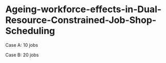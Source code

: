 # Ageing-workforce-effects-in-Dual-Resource-Constrained-Job-Shop-Scheduling

Case A: 10 jobs

Case B: 20 jobs
